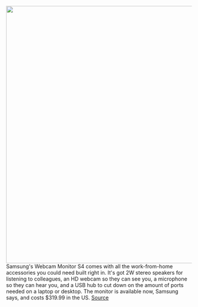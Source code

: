 <img src='https://cdn.vox-cdn.com/thumbor/ypNBj12LlhSp0mGLPp_AEeaXjgc=/0x0:1335x889/1200x800/filters:focal(562x339:774x551)/cdn.vox-cdn.com/uploads/chorus_image/image/69855298/S40VA_3_274023_.0.jpg' width='700px' /><br/>
Samsung's Webcam Monitor S4 comes with all the work-from-home accessories you could need built right in. It's got 2W stereo speakers for listening to colleagues, an HD webcam so they can see you, a microphone so they can hear you, and a USB hub to cut down on the amount of ports needed on a laptop or desktop. The monitor is available now, Samsung says, and costs $319.99 in the US.
<a href='https://www.theverge.com/2021/9/14/22673239/samsung-webcam-monitor-s4-pop-up-speakers-microphone'> Source <a/>